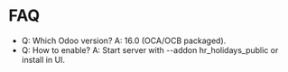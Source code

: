 # FAQ

- Q: Which Odoo version? A: 16.0 (OCA/OCB packaged).
- Q: How to enable? A: Start server with --addon hr_holidays_public or install in UI.
